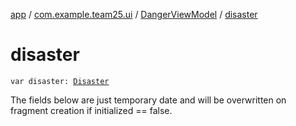 [app](../../index.md) / [com.example.team25.ui](../index.md) / [DangerViewModel](index.md) / [disaster](./disaster.md)

# disaster

`var disaster: `[`Disaster`](../../com.example.team25.utils/-disaster/index.md)

The fields below are just temporary date and will be overwritten on fragment creation
if initialized == false.

